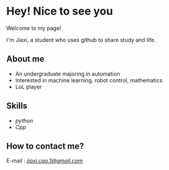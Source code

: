 # Hey! Nice to see you

Welcome to my page!

I'm Jiaxi, a student who uses github to share study and life.

## About me

* An undergraduate majoring in automation
* Interested in machine learning, robot control, mathematics
* LoL player

## Skills

* *python*
* *Cpp*

## How to contact me?

E-mail : *jiaxi.cao.1@gmail.com*


